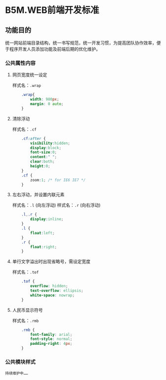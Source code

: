 B5M.WEB前端开发标准
===


## 功能目的

统一网站前端目录结构，统一书写规范，统一开发习惯，为提高团队协作效率，便于程序开发人员添加功能及前端后期的优化维护。


### 公共属性内容

1. 网页宽度统一设定

	样式名：`.wrap`
	```css
		.wrap{
			width: 980px;
			margin: 0 auto;
		}
	```

2. 清除浮动
	
	样式名：`.cf`
	```css
		.cf:after {
		    visibility:hidden;
		    display:block;
		    font-size:0;
		    content:" ";
		    clear:both;
		    height:0;
		}
		.cf {
		    zoom:1; /* for IE6 IE7 */
		}
	```

3. 左右浮动，并设置内联元素

	样式名：`.l` (向左浮动)
	样式名：`.r` (向右浮动)
	```css
		.l,.r {
		    display:inline;
		}
		.l {
		    float:left;
		}
		.r {
		    float:right;
		}
	```

4. 单行文字溢出时出现省略号，需设定宽度 

	样式名：`.tof`
	```css
		.tof {
		    overflow: hidden;
		    text-overflow: ellipsis;
		    white-space: nowrap;
		}
	```

5. 人民币显示符号

	样式名：`.rmb`
	```css
		.rmb {
		    font-family: arial;
		    font-style: normal;
		    padding-right: 4px;
		}
	```


### 公共模块样式

	持续维护中……

